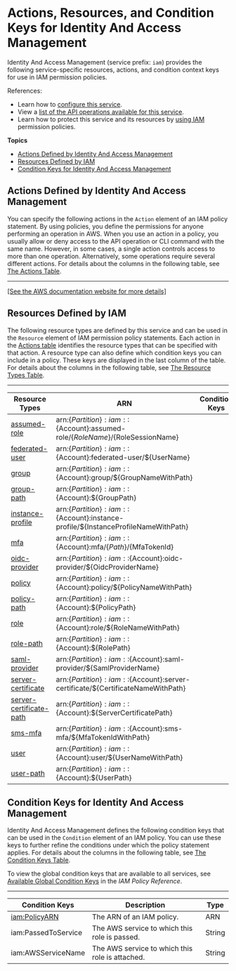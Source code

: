 # Actions, Resources, and Condition Keys for Identity And Access Management<a name="list_identityandaccessmanagement"></a>

Identity And Access Management \(service prefix: `iam`\) provides the following service\-specific resources, actions, and condition context keys for use in IAM permission policies\.

References:
+ Learn how to [configure this service](http://docs.aws.amazon.com/IAM/latest/UserGuide/)\.
+ View a [list of the API operations available for this service](http://docs.aws.amazon.com/IAM/latest/APIReference/)\.
+ Learn how to protect this service and its resources by [using IAM](http://docs.aws.amazon.com/IAM/latest/UserGuide/access_policies.html) permission policies\.

**Topics**
+ [Actions Defined by Identity And Access Management](#identityandaccessmanagement-actions-as-permissions)
+ [Resources Defined by IAM](#identityandaccessmanagement-resources-for-iam-policies)
+ [Condition Keys for Identity And Access Management](#identityandaccessmanagement-policy-keys)

## Actions Defined by Identity And Access Management<a name="identityandaccessmanagement-actions-as-permissions"></a>

You can specify the following actions in the `Action` element of an IAM policy statement\. By using policies, you define the permissions for anyone performing an operation in AWS\. When you use an action in a policy, you usually allow or deny access to the API operation or CLI command with the same name\. However, in some cases, a single action controls access to more than one operation\. Alternatively, some operations require several different actions\. For details about the columns in the following table, see [The Actions Table](reference_policies_actions-resources-contextkeys.md#actions_table)\.


****  
[\[See the AWS documentation website for more details\]](http://docs.aws.amazon.com/IAM/latest/UserGuide/list_identityandaccessmanagement.html)

## Resources Defined by IAM<a name="identityandaccessmanagement-resources-for-iam-policies"></a>

The following resource types are defined by this service and can be used in the `Resource` element of IAM permission policy statements\. Each action in the [Actions table](#identityandaccessmanagement-actions-as-permissions) identifies the resource types that can be specified with that action\. A resource type can also define which condition keys you can include in a policy\. These keys are displayed in the last column of the table\. For details about the columns in the following table, see [The Resource Types Table](reference_policies_actions-resources-contextkeys.md#resources_table)\.


****  

| Resource Types | ARN | Condition Keys | 
| --- | --- | --- | 
|   [ assumed\-role ](http://docs.aws.amazon.com/IAM/latest/UserGuide/id_credentials_temp_use-resources.html)  |  arn:$\{Partition\}:iam::$\{Account\}:assumed\-role/$\{RoleName\}/$\{RoleSessionName\}  |  | 
|   [ federated\-user ](http://docs.aws.amazon.com/IAM/latest/UserGuide/id_roles_providers_saml.html)  |  arn:$\{Partition\}:iam::$\{Account\}:federated\-user/$\{UserName\}  |  | 
|   [ group ](http://docs.aws.amazon.com/IAM/latest/APIReference/API_Group.html)  |  arn:$\{Partition\}:iam::$\{Account\}:group/$\{GroupNameWithPath\}  |  | 
|   [ group\-path ](http://docs.aws.amazon.com/IAM/latest/APIReference/API_Group.html)  |  arn:$\{Partition\}:iam::$\{Account\}:$\{GroupPath\}  |  | 
|   [ instance\-profile ](http://docs.aws.amazon.com/IAM/latest/APIReference/API_InstanceProfile.html)  |  arn:$\{Partition\}:iam::$\{Account\}:instance\-profile/$\{InstanceProfileNameWithPath\}  |  | 
|   [ mfa ](http://docs.aws.amazon.com/IAM/latest/APIReference/API_MFADevice.html)  |  arn:$\{Partition\}:iam::$\{Account\}:mfa/$\{Path\}/$\{MfaTokenId\}  |  | 
|   [ oidc\-provider ](http://docs.aws.amazon.com/IAM/latest/APIReference/API_GetOpenIDConnectProvider.html)  |  arn:$\{Partition\}:iam::$\{Account\}:oidc\-provider/$\{OidcProviderName\}  |  | 
|   [ policy ](http://docs.aws.amazon.com/IAM/latest/APIReference/API_Policy.html)  |  arn:$\{Partition\}:iam::$\{Account\}:policy/$\{PolicyNameWithPath\}  |  | 
|   [ policy\-path ](http://docs.aws.amazon.com/IAM/latest/APIReference/API_Policy.html)  |  arn:$\{Partition\}:iam::$\{Account\}:$\{PolicyPath\}  |  | 
|   [ role ](http://docs.aws.amazon.com/IAM/latest/APIReference/API_Role.html)  |  arn:$\{Partition\}:iam::$\{Account\}:role/$\{RoleNameWithPath\}  |  | 
|   [ role\-path ](http://docs.aws.amazon.com/IAM/latest/APIReference/API_Role.html)  |  arn:$\{Partition\}:iam::$\{Account\}:$\{RolePath\}  |  | 
|   [ saml\-provider ](http://docs.aws.amazon.com/IAM/latest/APIReference/API_GetSAMLProvider.html)  |  arn:$\{Partition\}:iam::$\{Account\}:saml\-provider/$\{SamlProviderName\}  |  | 
|   [ server\-certificate ](http://docs.aws.amazon.com/IAM/latest/APIReference/API_ServerCertificate.html)  |  arn:$\{Partition\}:iam::$\{Account\}:server\-certificate/$\{CertificateNameWithPath\}  |  | 
|   [ server\-certificate\-path ](http://docs.aws.amazon.com/IAM/latest/APIReference/API_ServerCertificate.html)  |  arn:$\{Partition\}:iam::$\{Account\}:$\{ServerCertificatePath\}  |  | 
|   [ sms\-mfa ](http://docs.aws.amazon.com/IAM/latest/UserGuide/id_credentials_mfa_enable_sms.html)  |  arn:$\{Partition\}:iam::$\{Account\}:sms\-mfa/$\{MfaTokenIdWithPath\}  |  | 
|   [ user ](http://docs.aws.amazon.com/IAM/latest/APIReference/API_User.html)  |  arn:$\{Partition\}:iam::$\{Account\}:user/$\{UserNameWithPath\}  |  | 
|   [ user\-path ](http://docs.aws.amazon.com/IAM/latest/APIReference/API_User.html)  |  arn:$\{Partition\}:iam::$\{Account\}:$\{UserPath\}  |  | 

## Condition Keys for Identity And Access Management<a name="identityandaccessmanagement-policy-keys"></a>

Identity And Access Management defines the following condition keys that can be used in the `Condition` element of an IAM policy\. You can use these keys to further refine the conditions under which the policy statement applies\. For details about the columns in the following table, see [The Condition Keys Table](reference_policies_actions-resources-contextkeys.md#context_keys_table)\.

To view the global condition keys that are available to all services, see [Available Global Condition Keys](reference_policies_condition-keys.html#AvailableKeys) in the *IAM Policy Reference*\.


****  

| Condition Keys | Description | Type | 
| --- | --- | --- | 
|   [ iam:PolicyARN ](http://docs.aws.amazon.com/IAM/latest/UserGuide/reference_policies_condition-keys.html#available-keys-for-iam)  | The ARN of an IAM policy\. | ARN | 
|   iam:PassedToService  | The AWS service to which this role is passed\. | String | 
|   iam:AWSServiceName  | The AWS service to which this role is attached\. | String | 